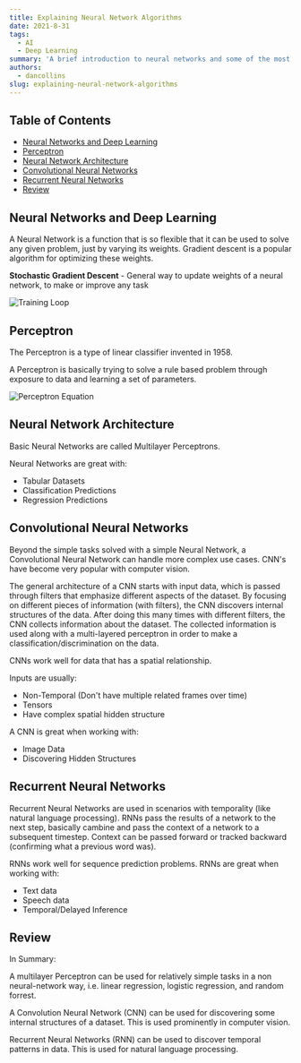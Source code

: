 ```yaml
---
title: Explaining Neural Network Algorithms
date: 2021-8-31
tags:
  - AI
  - Deep Learning
summary: 'A brief introduction to neural networks and some of the most popular algorithms.'
authors:
  - dancollins
slug: explaining-neural-network-algorithms
---
```


## Table of Contents

- [Neural Networks and Deep Learning](#neural-networks-and-deep-learning)
- [Perceptron](#perceptron)
- [Neural Network Architecture](#neural-network-architecture)
- [Convolutional Neural Networks](#convolutional-neural-networks)
- [Recurrent Neural Networks](#recurrent-neural-networks)
- [Review](#review)

## Neural Networks and Deep Learning

A Neural Network is a function that is so flexible that it can be used to solve any given problem, just by varying its weights. Gradient descent is a popular algorithm for optimizing these weights.

**Stochastic Gradient Descent** - General way to update weights of a neural network, to make or improve any task

![Training Loop](/static/images/ml-loop.png)

## Perceptron

The Perceptron is a type of linear classifier invented in 1958.

A Perceptron is basically trying to solve a rule based problem through exposure to data and learning a set of parameters.

![Perceptron Equation](/static/images/perceptron.png)

## Neural Network Architecture

Basic Neural Networks are called Multilayer Perceptrons.

Neural Networks are great with:

- Tabular Datasets
- Classification Predictions
- Regression Predictions

## Convolutional Neural Networks

Beyond the simple tasks solved with a simple Neural Network, a Convolutional Neural Network can handle more complex use cases. CNN's have become very popular with computer vision.

The general architecture of a CNN starts with input data, which is passed through filters that emphasize different aspects of the dataset. By focusing on different pieces of information (with filters), the CNN discovers internal structures of the data. After doing this many times with different filters, the CNN collects information about the dataset. The collected information is used along with a multi-layered perceptron in order to make a classification/discrimination on the data.

CNNs work well for data that has a spatial relationship.

Inputs are usually:

- Non-Temporal (Don't have multiple related frames over time)
- Tensors
- Have complex spatial hidden structure

A CNN is great when working with:

- Image Data
- Discovering Hidden Structures

## Recurrent Neural Networks

Recurrent Neural Networks are used in scenarios with temporality (like natural language processing). RNNs pass the results of a network to the next step, basically cambine and pass the context of a network to a subsequent timestep. Context can be passed forward or tracked backward (confirming what a previous word was).

RNNs work well for sequence prediction problems. RNNs are great when working with:

- Text data
- Speech data
- Temporal/Delayed Inference

## Review

In Summary:

A multilayer Perceptron can be used for relatively simple tasks in a non neural-network way, i.e. linear regression, logistic regression, and random forrest.

A Convolution Neural Network (CNN) can be used for discovering some internal structures of a dataset. This is used prominently in computer vision.

Recurrent Neural Networks (RNN) can be used to discover temporal patterns in data. This is used for natural language processing.

